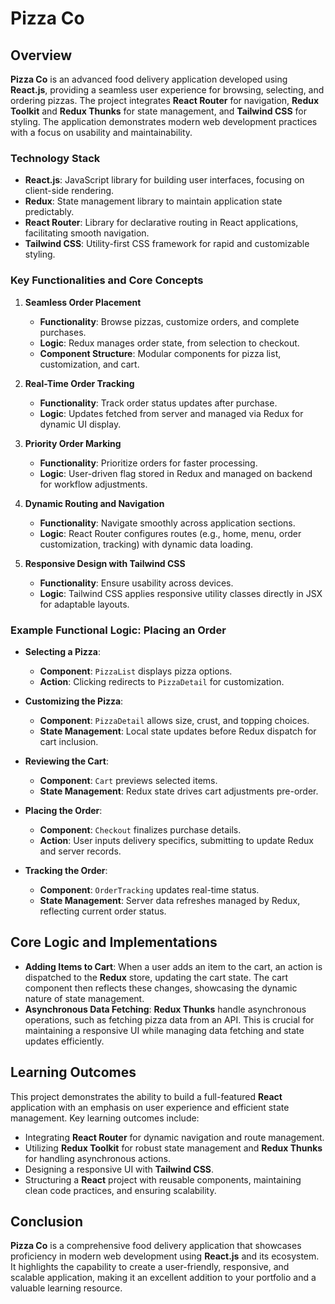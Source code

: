 # Pizza Co

## Overview
**Pizza Co** is an advanced food delivery application developed using **React.js**, providing a seamless user experience for browsing, selecting, and ordering pizzas. The project integrates **React Router** for navigation, **Redux Toolkit** and **Redux Thunks** for state management, and **Tailwind CSS** for styling. The application demonstrates modern web development practices with a focus on usability and maintainability.

### Technology Stack

- **React.js**: JavaScript library for building user interfaces, focusing on client-side rendering.
- **Redux**: State management library to maintain application state predictably.
- **React Router**: Library for declarative routing in React applications, facilitating smooth navigation.
- **Tailwind CSS**: Utility-first CSS framework for rapid and customizable styling.

### Key Functionalities and Core Concepts

1. **Seamless Order Placement**
   - **Functionality**: Browse pizzas, customize orders, and complete purchases.
   - **Logic**: Redux manages order state, from selection to checkout.
   - **Component Structure**: Modular components for pizza list, customization, and cart.

2. **Real-Time Order Tracking**
   - **Functionality**: Track order status updates after purchase.
   - **Logic**: Updates fetched from server and managed via Redux for dynamic UI display.

3. **Priority Order Marking**
   - **Functionality**: Prioritize orders for faster processing.
   - **Logic**: User-driven flag stored in Redux and managed on backend for workflow adjustments.

4. **Dynamic Routing and Navigation**
   - **Functionality**: Navigate smoothly across application sections.
   - **Logic**: React Router configures routes (e.g., home, menu, order customization, tracking) with dynamic data loading.

5. **Responsive Design with Tailwind CSS**
   - **Functionality**: Ensure usability across devices.
   - **Logic**: Tailwind CSS applies responsive utility classes directly in JSX for adaptable layouts.

### Example Functional Logic: Placing an Order

- **Selecting a Pizza**: 
  - **Component**: `PizzaList` displays pizza options.
  - **Action**: Clicking redirects to `PizzaDetail` for customization.

- **Customizing the Pizza**:
  - **Component**: `PizzaDetail` allows size, crust, and topping choices.
  - **State Management**: Local state updates before Redux dispatch for cart inclusion.

- **Reviewing the Cart**:
  - **Component**: `Cart` previews selected items.
  - **State Management**: Redux state drives cart adjustments pre-order.

- **Placing the Order**:
  - **Component**: `Checkout` finalizes purchase details.
  - **Action**: User inputs delivery specifics, submitting to update Redux and server records.

- **Tracking the Order**:
  - **Component**: `OrderTracking` updates real-time status.
  - **State Management**: Server data refreshes managed by Redux, reflecting current order status.

## Core Logic and Implementations
- **Adding Items to Cart**: When a user adds an item to the cart, an action is dispatched to the **Redux** store, updating the cart state. The cart component then reflects these changes, showcasing the dynamic nature of state management.
- **Asynchronous Data Fetching**: **Redux Thunks** handle asynchronous operations, such as fetching pizza data from an API. This is crucial for maintaining a responsive UI while managing data fetching and state updates efficiently.

## Learning Outcomes
This project demonstrates the ability to build a full-featured **React** application with an emphasis on user experience and efficient state management. Key learning outcomes include:
- Integrating **React Router** for dynamic navigation and route management.
- Utilizing **Redux Toolkit** for robust state management and **Redux Thunks** for handling asynchronous actions.
- Designing a responsive UI with **Tailwind CSS**.
- Structuring a **React** project with reusable components, maintaining clean code practices, and ensuring scalability.

## Conclusion
**Pizza Co** is a comprehensive food delivery application that showcases proficiency in modern web development using **React.js** and its ecosystem. It highlights the capability to create a user-friendly, responsive, and scalable application, making it an excellent addition to your portfolio and a valuable learning resource.
